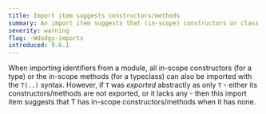```yaml
---
title: Import item suggests constructors/methods
summary: An import item suggests that (in-scope) constructors or class methods exist when they do not.
severity: warning
flag: -Wdodgy-imports
introduced: 9.6.1
---
```


When importing identifiers from a module, all in-scope constructors (for a type) or the in-scope methods (for a typeclass) can also be imported with the `T(..)` syntax. However, if `T` was *exported* abstractly as only `T` - either its constructors/methods are not exported, or it lacks any - then this import item suggests that T has in-scope constructors/methods when it has none.
